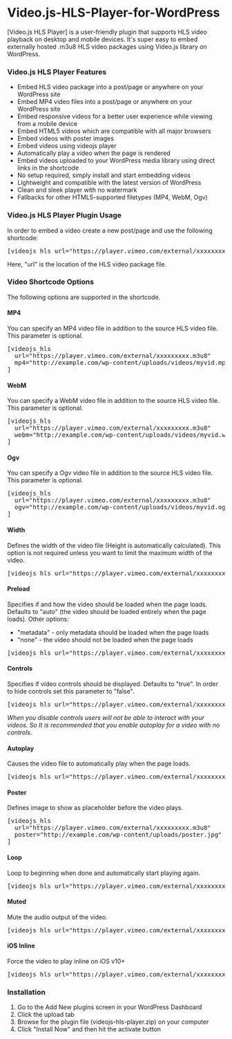 # Video.js-HLS-Player-for-WordPress
[Video.js HLS Player] is a user-friendly plugin that supports HLS video playback on desktop and mobile devices. It's super easy to embed externally hosted .m3u8 HLS video packages using Video.js library on WordPress.

<h3>Video.js HLS Player Features</h3>

<ul>
	<li>Embed HLS video package into a post/page or anywhere on your WordPress site</li>
	<li>Embed MP4 video files into a post/page or anywhere on your WordPress site</li>
	<li>Embed responsive videos for a better user experience while viewing from a mobile device</li>
	<li>Embed HTML5 videos which are compatible with all major browsers</li>
	<li>Embed videos with poster images</li>
	<li>Embed videos using videojs player</li>
	<li>Automatically play a video when the page is rendered</li>
	<li>Embed videos uploaded to your WordPress media library using direct links in the shortcode</li>
	<li>No setup required, simply install and start embedding videos</li>
	<li>Lightweight and compatible with the latest version of WordPress</li>
	<li>Clean and sleek player with no watermark</li>
	<li>Fallbacks for other HTML5-supported filetypes (MP4, WebM, Ogv)</li>
</ul>

<h3>Video.js HLS Player Plugin Usage</h3>

<p>In order to embed a video create a new post/page and use the following shortcode:</p>

<pre>
[videojs_hls url=&quot;https://player.vimeo.com/external/xxxxxxxxx.m3u8&quot;]</pre>

<p>Here, &quot;url&quot; is the location of the HLS video package file.</p>

<h3>Video Shortcode Options</h3>

<p>The following options are supported in the shortcode.</p>

<h4>MP4</h4>

<p>You can specify an MP4 video file in addition to the source HLS video file. This parameter is optional.</p>

<pre>
[videojs_hls 
&nbsp; url=&quot;https://player.vimeo.com/external/xxxxxxxxx.m3u8&quot; 
  mp4=&quot;http://example.com/wp-content/uploads/videos/myvid.mp4&quot;
]</pre>

<h4>WebM</h4>

<p>You can specify a WebM video file in addition to the source HLS video file. This parameter is optional.</p>

<pre>
[videojs_hls 
  url=&quot;https://player.vimeo.com/external/xxxxxxxxx.m3u8&quot; 
  webm=&quot;http://example.com/wp-content/uploads/videos/myvid.webm&quot;
]</pre>

<h4>Ogv</h4>

<p>You can specify a Ogv video file in addition to the source HLS video file. This parameter is optional.</p>

<pre>
[videojs_hls 
  url=&quot;https://player.vimeo.com/external/xxxxxxxxx.m3u8&quot; 
  ogv=&quot;http://example.com/wp-content/uploads/videos/myvid.ogv&quot;
]</pre>

<h4>Width</h4>

<p>Defines the width of the video file (Height is automatically calculated). This option is not required unless you want to limit the maximum width of the video.</p>

<pre>
[videojs_hls url=&quot;https://player.vimeo.com/external/xxxxxxxxx.m3u8&quot; width=&quot;480&quot;]</pre>

<h4>Preload</h4>

<p>Specifies if and how the video should be loaded when the page loads. Defaults to &quot;auto&quot; (the video should be loaded entirely when the page loads). Other options:</p>

<ul>
	<li>&quot;metadata&quot; - only metadata should be loaded when the page loads</li>
	<li>&quot;none&quot; - the video should not be loaded when the page loads</li>
</ul>

<pre>
[videojs_hls url=&quot;https://player.vimeo.com/external/xxxxxxxxx.m3u8&quot; preload=&quot;metadata&quot;]</pre>

<h4>Controls</h4>

<p>Specifies if video controls should be displayed. Defaults to &quot;true&quot;. In order to hide controls set this parameter to &quot;false&quot;.</p>

<pre>
[videojs_hls url=&quot;https://player.vimeo.com/external/xxxxxxxxx.m3u8&quot; controls=&quot;false&quot;]</pre>

<p><em>When you disable controls users will not be able to interact with your videos. So It is recommended that you enable autoplay for a video with no controls.</em></p>

<h4>Autoplay</h4>

<p>Causes the video file to automatically play when the page loads.</p>

<pre>
[videojs_hls url=&quot;https://player.vimeo.com/external/xxxxxxxxx.m3u8&quot; autoplay=&quot;true&quot;]</pre>

<h4>Poster</h4>

<p>Defines image to show as placeholder before the video plays.</p>

<pre>
[videojs_hls 
  url=&quot;https://player.vimeo.com/external/xxxxxxxxx.m3u8&quot; 
  poster=&quot;http://example.com/wp-content/uploads/poster.jpg&quot;
]</pre>

<h4>Loop</h4>

<p>Loop to beginning when done and automatically start playing again.</p>

<pre>
[videojs_hls url=&quot;https://player.vimeo.com/external/xxxxxxxxx.m3u8&quot; loop=&quot;true&quot;]</pre>

<h4>Muted</h4>

<p>Mute the audio output of the video.</p>

<pre>
[videojs_hls url=&quot;https://player.vimeo.com/external/xxxxxxxxx.m3u8&quot; muted=&quot;true&quot;]</pre>

<h4>iOS Inline</h4>

<p>Force the video to play inline on iOS v10+</p>

<pre>
[videojs_hls url=&quot;https://player.vimeo.com/external/xxxxxxxxx.m3u8&quot; inline=&quot;true&quot;]</pre>

<h3>Installation</h3>

<ol>
	<li>Go to the Add New plugins screen in your WordPress Dashboard</li>
	<li>Click the upload tab</li>
	<li>Browse for the plugin file (videojs-hls-player.zip) on your computer</li>
	<li>Click &quot;Install Now&quot; and then hit the activate button</li>
</ol>